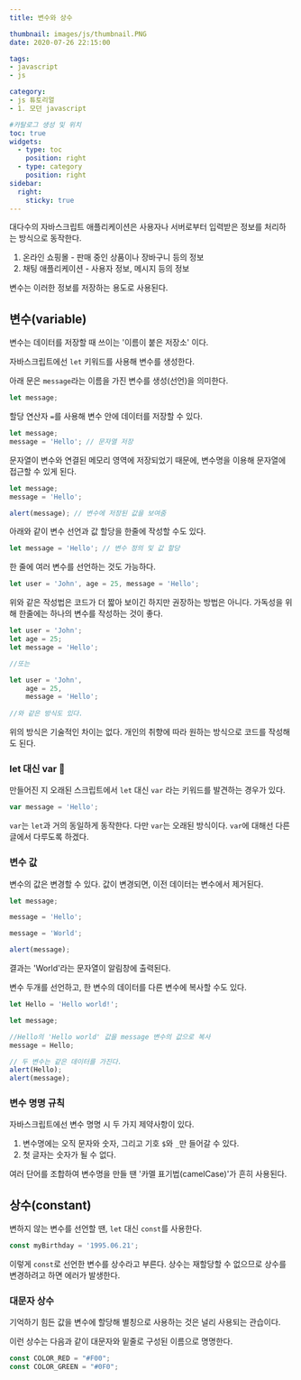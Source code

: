 ```yaml
---
title: 변수와 상수

thumbnail: images/js/thumbnail.PNG
date: 2020-07-26 22:15:00

tags: 
- javascript
- js

category:
- js 튜토리얼
- 1. 모던 javascript

#카탈로그 생성 및 위치
toc: true
widgets:
  - type: toc
    position: right
  - type: category
    position: right
sidebar:
  right:
    sticky: true
---
```


대다수의 자바스크립트 애플리케이션은 사용자나 서버로부터 입력받은 정보를 처리하는 방식으로 동작한다. 
1. 온라인 쇼핑몰 - 판매 중인 상품이나 장바구니 등의 정보
2. 채팅 애플리케이션 - 사용자 정보, 메시지 등의 정보
<!-- more -->

변수는 이러한 정보를 저장하는 용도로 사용된다.

## 변수(variable)
변수는 데이터를 저장할 때 쓰이는 '이름이 붙은 저장소' 이다.

자바스크립트에선 `let` 키워드를 사용해 변수를 생성한다.

아래 문은 `message`라는 이름을 가진 변수를 생성(선언)을 의미한다.
```js
let message;
```

할당 연산자 `=`를 사용해 변수 안에 데이터를 저장할 수 있다.
```js
let message;
message = 'Hello'; // 문자열 저장
```

문자열이 변수와 연결된 메모리 영역에 저장되었기 때문에, 변수명을 이용해 문자열에 접근할 수 있게 된다.
```js
let message;
message = 'Hello';

alert(message); // 변수에 저장된 값을 보여줌
```

아래와 같이 변수 선언과 값 할당을 한줄에 작성할 수도 있다.
```js
let message = 'Hello'; // 변수 정의 및 값 할당
```

한 줄에 여러 변수를 선언하는 것도 가능하다.
```js
let user = 'John', age = 25, message = 'Hello';
```

위와 같은 작성법은 코드가 더 짧아 보이긴 하지만 권장하는 방법은 아니다. 가독성을 위해 한줄에는 하나의 변수를 작성하는 것이 좋다. 
```js
let user = 'John';
let age = 25;
let message = 'Hello';

//또는 

let user = 'John',
    age = 25,
    message = 'Hello';
  
//와 같은 방식도 있다.
```

위의 방식은 기술적인 차이는 없다. 개인의 취향에 따라 원하는 방식으로 코드를 작성해도 된다.

### let 대신 var 🚨
만들어진 지 오래된 스크립트에서 `let` 대신 `var` 라는 키워드를 발견하는 경우가 있다.
```js
var message = 'Hello';
```

`var`는 `let`과 거의 동일하게 동작한다. 다만 `var`는 오래된 방식이다. `var`에 대해선 다른 글에서 다루도록 하겠다. 

### 변수 값
변수의 값은 변경할 수 있다. 값이 변경되면, 이전 데이터는 변수에서 제거된다.
```js
let message;

message = 'Hello';

message = 'World';

alert(message); 
```
결과는 'World'라는 문자열이 알림창에 출력된다. 

변수 두개를 선언하고, 한 변수의 데이터를 다른 변수에 복사할 수도 있다.
```js
let Hello = 'Hello world!';

let message;

//Hello의 'Hello world' 값을 message 변수의 값으로 복사 
message = Hello; 

// 두 변수는 같은 데이터를 가진다.
alert(Hello);
alert(message);
```

### 변수 명명 규칙
자바스크립트에선 변수 명명 시 두 가지 제약사항이 있다.
1. 변수명에는 오직 문자와 숫자, 그리고 기호 `$`와 `_`만 들어갈 수 있다.
2. 첫 글자는 숫자가 될 수 없다.

여러 단어를 조합하여 변수명을 만들 땐 '카멜 표기법(camelCase)'가 흔히 사용된다.

## 상수(constant)
변하지 않는 변수를 선언할 땐, `let` 대신 `const`를 사용한다.
```js
const myBirthday = '1995.06.21';
```

이렇게 `const`로 선언한 변수를 상수라고 부른다. 상수는 재할당할 수 없으므로 상수를 변경하려고 하면 에러가 발생한다.

### 대문자 상수
기억하기 힘든 값을 변수에 할당해 별칭으로 사용하는 것은 널리 사용되는 관습이다.

이런 상수는 다음과 같이 대문자와 밑줄로 구성된 이름으로 명명한다. 
```js
const COLOR_RED = "#F00";
const COLOR_GREEN = "#0F0";
```


